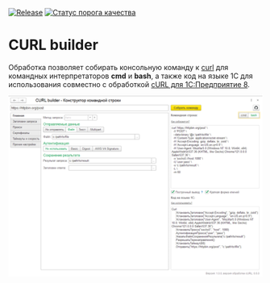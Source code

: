 [![Release](https://img.shields.io/github/release/Stivo182/curl-builder.svg)](https://github.com/Stivo182/curl-builder/releases/latest)
[![Статус порога качества](https://sonar.openbsl.ru/api/project_badges/measure?project=curl-builder&metric=alert_status&token=sqb_3e999e48aba310c0b3dbf587751b8e12fcfdc334)](https://sonar.openbsl.ru/dashboard?id=curl-builder)

# CURL builder

Обработка позволяет собирать консольную команду к [curl](https://curl.se/) для командных интерпретаторов **cmd** и **bash**, а также код на языке 1С для использования совместно с обработкой [cURL для 1С:Предприятие 8](https://github.com/Stivo182/curl).

![Preview](https://github.com/Stivo182/curl-builder/blob/master/img/preview.png)

